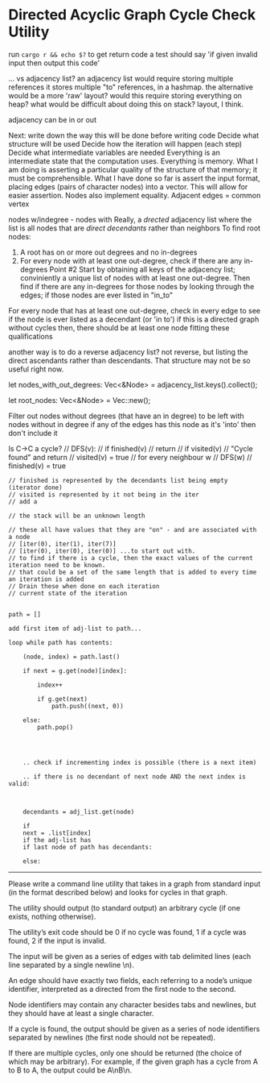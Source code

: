 # Directed Acyclic Graph Cycle Check Utility

run `cargo r && echo $?` to get return code
a test should say 'if given invalid input then output this code'

... vs adjacency list? an adjacency list would require storing multiple references
it stores multiple "to" references, in a hashmap. the alternative would be a more 'raw' layout?
would this require storing everything on heap? what would be difficult about doing this on stack?
layout, I think.

adjacency can be in or out

Next: write down the way this will be done before writing code
Decide what structure will be used
Decide how the iteration will happen (each step)
Decide what intermediate variables are needed
Everything is an intermediate state that the computation uses. Everything is memory.
What I am doing is asserting a particular quality of the structure of that memory; it must be comprehensible.
What I have done so far is assert the input format, placing edges (pairs of character nodes) into a vector.
This will allow for easier assertion. Nodes also implement equality.
Adjacent edges = common vertex

nodes w/indegree - nodes with
Really, a _drected_ adjacency list where the list is all nodes that are _direct decendants_ rather than neighbors
To find root nodes:

1. A root has on or more out degrees and no in-degrees
2. For every node with at least one out-degree, check if there are any in-degrees
   Point #2 Start by obtaining all keys of the adjacency list; conviniently a unique list of nodes with at least one out-degree.
   Then find if there are any in-degrees for those nodes by looking through the edges; if those nodes are ever listed in "in_to"

For every node that has at least one out-degree, check in every edge to see if the node is ever listed as a decendant (or 'in to')
if this is a directed graph without cycles then, there should be at least one node fitting these qualifications

another way is to do a reverse adjacency list? not reverse, but listing the direct ascendants rather than descendants. That structure may not be so useful right now.

let nodes_with_out_degrees: Vec<&Node> = adjacency_list.keys().collect();

let root_nodes: Vec<&Node> = Vec::new();

Filter out nodes without degrees (that have an in degree) to be left with nodes without in degree
if any of the edges has this node as it's 'into' then don't include it

Is C->C a cycle?
// DFS(v):
// if finished(v)
// return
// if visited(v)
// "Cycle found" and return
// visited(v) = true
// for every neighbour w
// DFS(w)
// finished(v) = true

    // finished is represented by the decendants list being empty (iterator done)
    // visited is represented by it not being in the iter
    // add a

    // the stack will be an unknown length

    // these all have values that they are "on" - and are associated with a node
    // [iter(0), iter(1), iter(7)]
    // [iter(0), iter(0), iter(0)] ...to start out with.
    // to find if there is a cycle, then the exact values of the current iteration need to be known.
    // that could be a set of the same length that is added to every time an iteration is added
    // Drain these when done on each iteration
    // current state of the iteration


    path = []

    add first item of adj-list to path...

    loop while path has contents:
        
        (node, index) = path.last()

        if next = g.get(node)[index]: 

            index++

            if g.get(next)
                path.push((next, 0))

        else:
            path.pop()




        .. check if incrementing index is possible (there is a next item)

        .. if there is no decendant of next node AND the next index is valid:



        decendants = adj_list.get(node)

        if
        next = .list[index]
        if the adj-list has
        if last node of path has decendants:

        else:



---

Please write a command line utility that takes in a graph from standard input (in the format described below) and looks for cycles in that graph.

The utility should output (to standard output) an arbitrary cycle (if one exists, nothing otherwise).

The utility’s exit code should be
0 if no cycle was found,
1 if a cycle was found,
2 if the input is invalid.

The input will be given as a series of edges with tab delimited lines (each line separated by a single newline \n).

An edge should have exactly two fields, each referring to a node’s unique identifier, interpreted as a directed from the first node to the second.

Node identifiers may contain any character besides tabs and newlines, but they should have at least a single character.

If a cycle is found, the output should be given as a series of node identifiers separated by newlines (the first node should not be repeated).

If there are multiple cycles, only one should be returned (the choice of which may be arbitrary). For example, if the given graph has a cycle from A to B to A, the output could be A\nB\n.
